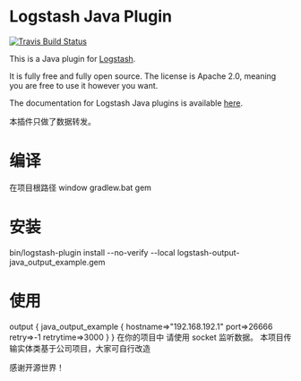 # Logstash Java Plugin

[![Travis Build Status](https://travis-ci.org/logstash-plugins/logstash-output-java_output_example.svg)](https://travis-ci.org/logstash-plugins/logstash-output-java_output_example)

This is a Java plugin for [Logstash](https://github.com/elastic/logstash).

It is fully free and fully open source. The license is Apache 2.0, meaning you are free to use it however you want.

The documentation for Logstash Java plugins is available [here](https://www.elastic.co/guide/en/logstash/6.7/contributing-java-plugin.html).

本插件只做了数据转发。

# 编译
  在项目根路径 window gradlew.bat gem

# 安装
  bin/logstash-plugin install --no-verify --local logstash-output-java_output_example.gem
  
# 使用
  output {
    java_output_example {
      hostname=>"192.168.192.1"
      port=>26666
      retry=>-1
      retrytime=>3000
    }
  }
  在你的项目中 请使用 socket 监听数据。 本项目传输实体类基于公司项目，大家可自行改造
  
  感谢开源世界！
  


